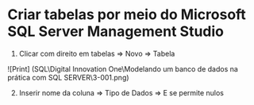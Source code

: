 # Criar tabelas por meio do Microsoft SQL Server Management Studio

1. Clicar com direito em tabelas => Novo => Tabela

![Print] (SQL\Digital Innovation One\Modelando um banco de dados na prática com SQL SERVER\3-001.png)

2. Inserir nome da coluna => Tipo de Dados => E se permite nulos